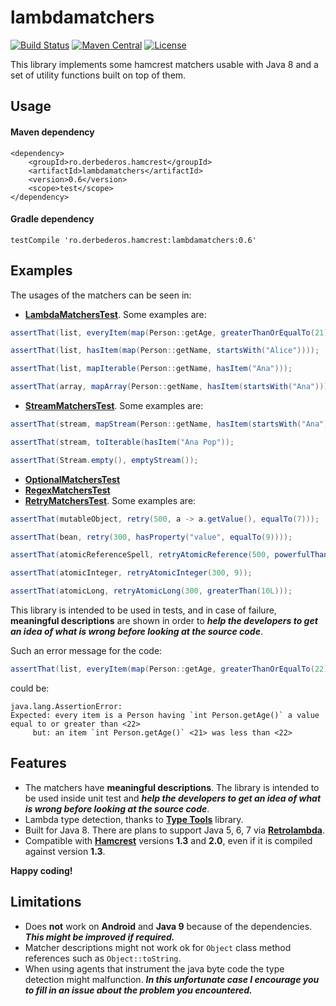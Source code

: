 # lambdamatchers
[![Build Status][build-status-svg]][build-status-link]
[![Maven Central][maven-tasks-svg]][maven-tasks-link]
[![License][license-svg]][license-link]

This library implements some hamcrest matchers usable with Java 8 and a set of utility functions built on top of them.

## Usage
#### Maven dependency
```
<dependency>
    <groupId>ro.derbederos.hamcrest</groupId>
    <artifactId>lambdamatchers</artifactId>
    <version>0.6</version>
    <scope>test</scope>
</dependency>
```
#### Gradle dependency
```
testCompile 'ro.derbederos.hamcrest:lambdamatchers:0.6'
```

## Examples
The usages of the matchers can be seen in:
* **[LambdaMatchersTest](https://github.com/csoroiu/lambdamatchers/blob/master/src/test/java/ro/derbederos/hamcrest/LambdaMatchersTest.java)**. Some examples are:
```java
assertThat(list, everyItem(map(Person::getAge, greaterThanOrEqualTo(21))));

assertThat(list, hasItem(map(Person::getName, startsWith("Alice"))));

assertThat(list, mapIterable(Person::getName, hasItem("Ana")));

assertThat(array, mapArray(Person::getName, hasItem(startsWith("Ana"))));
```
* **[StreamMatchersTest](https://github.com/csoroiu/lambdamatchers/blob/master/src/test/java/ro/derbederos/hamcrest/StreamMatchersTest.java)**. Some examples are:
```java
assertThat(stream, mapStream(Person::getName, hasItem(startsWith("Ana"))));

assertThat(stream, toIterable(hasItem("Ana Pop"));

assertThat(Stream.empty(), emptyStream());
```
* **[OptionalMatchersTest](https://github.com/csoroiu/lambdamatchers/blob/master/src/test/java/ro/derbederos/hamcrest/OptionalMatchersTest.java)**
* **[RegexMatchersTest](https://github.com/csoroiu/lambdamatchers/blob/master/src/test/java/ro/derbederos/hamcrest/RegexMatchersTest.java)**
* **[RetryMatchersTest](https://github.com/csoroiu/lambdamatchers/blob/master/src/test/java/ro/derbederos/hamcrest/RetryMatchersTest.java)**. Some examples are:
```java
assertThat(mutableObject, retry(500, a -> a.getValue(), equalTo(7)));

assertThat(bean, retry(300, hasProperty("value", equalTo(9))));

assertThat(atomicReferenceSpell, retryAtomicReference(500, powerfulThan("Expecto Patronum")));

assertThat(atomicInteger, retryAtomicInteger(300, 9));

assertThat(atomicLong, retryAtomicLong(300, greaterThan(10L)));
```

This library is intended to be used in tests, and in case of failure, **meaningful descriptions** are shown in order to ***help the developers to get an idea of what is wrong before looking at the source code***.

Such an error message for the code:
```java
assertThat(list, everyItem(map(Person::getAge, greaterThanOrEqualTo(22))));
```
could be:
```
java.lang.AssertionError: 
Expected: every item is a Person having `int Person.getAge()` a value equal to or greater than <22>
     but: an item `int Person.getAge()` <21> was less than <22>
```

## Features
* The matchers have **meaningful descriptions**. The library is intended to be used inside unit test and ***help the developers to get an idea of what is wrong before looking at the source code***.
* Lambda type detection, thanks to **[Type Tools](http://github.com/jhalterman/typetools)** library.
* Built for Java 8. There are plans to support Java 5, 6, 7 via **[Retrolambda](https://github.com/orfjackal/retrolambda)**.
* Compatible with **[Hamcrest](https://github.com/hamcrest/JavaHamcrest)** versions **1.3** and **2.0**, even if it is compiled against version **1.3**.

**Happy coding!**

## Limitations
* Does **not** work on **Android** and **Java 9** because of the dependencies. ***This might be improved if required.***
* Matcher descriptions might not work ok for `Object` class method references such as `Object::toString`.
* When using agents that instrument the java byte code the type detection might malfunction. 
***In this unfortunate case I encourage you to fill in an issue about the problem you encountered.***

[build-status-svg]: https://travis-ci.org/csoroiu/lambdamatchers.svg?branch=master
[build-status-link]: https://travis-ci.org/csoroiu/lambdamatchers
[license-svg]: https://img.shields.io/badge/license-Apache2-blue.svg
[license-link]: https://raw.githubusercontent.com/csoroiu/lambdamatchers/master/LICENSE
[maven-tasks-svg]: https://img.shields.io/maven-central/v/ro.derbederos.hamcrest/lambdamatchers.svg
[maven-tasks-link]: https://maven-badges.herokuapp.com/maven-central/ro.derbederos.hamcrest/lambdamatchers
